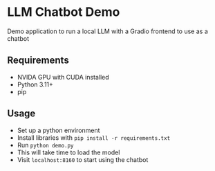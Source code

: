 # LLM Chatbot Demo

Demo application to run a local LLM with a Gradio frontend to use as a chatbot

## Requirements
* NVIDA GPU with CUDA installed
* Python 3.11+
* pip

## Usage

* Set up a python environment
* Install libraries with `pip install -r requirements.txt`
* Run `python demo.py`
* This will take time to load the model
* Visit `localhost:8160` to start using the chatbot
